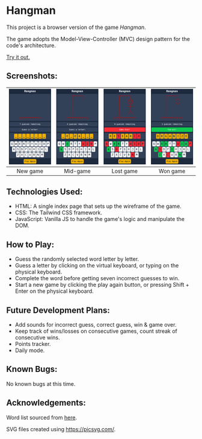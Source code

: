 # Hangman
This project is a browser version of the game _Hangman_.

The game adopts the Model-View-Controller (MVC) design pattern for the code's architecture.

[Try it out.](https://grglls.github.io/hangman/)

## Screenshots:
| ![New game](assets/screenshots/1_start.png)  | ![Mid-game](assets/screenshots/2_playing.png) | ![Lost game](assets/screenshots/3_lose.png) | ![Won game](assets/screenshots/4_win.png) |
|:---:|:---:|:---:|:---:|
| New game | Mid-game | Lost game | Won game |

## Technologies Used:
* HTML: A single index page that sets up the wireframe of the game.
* CSS: The Tailwind CSS framework.
* JavaScript: Vanilla JS to handle the game's logic and manipulate the DOM.

## How to Play:
* Guess the randomly selected word letter by letter.
* Guess a letter by clicking on the virtual keyboard, or typing on the physical keyboard.
* Complete the word before getting seven incorrect guesses to win.
* Start a new game by clicking the play again button, or pressing Shift + Enter on the physical keyboard.

## Future Development Plans:
* Add sounds for incorrect guess, correct guess, win & game over.
* Keep track of wins/losses on consecutive games, count streak of consecutive wins.
* Points tracker.
* Daily mode.

## Known Bugs:
No known bugs at this time.

## Acknowledgements:
Word list sourced from [here](https://github.com/dariusk/corpora/blob/master/data/words/common.json).

SVG files created using https://picsvg.com/.